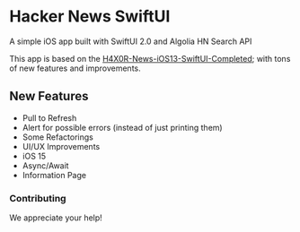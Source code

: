 #  Hacker News SwiftUI

A simple iOS app built with SwiftUI 2.0 and Algolia HN Search API

This app is based on the [H4X0R-News-iOS13-SwiftUI-Completed](https://github.com/appbrewery/H4X0R-News-iOS13-SwiftUI-Completed);  with tons of new features and improvements.

## New Features

- Pull to Refresh
- Alert for possible errors (instead of just printing them)
- Some Refactorings
- UI/UX Improvements
- iOS 15
- Async/Await
- Information Page

### Contributing

We appreciate your help!
